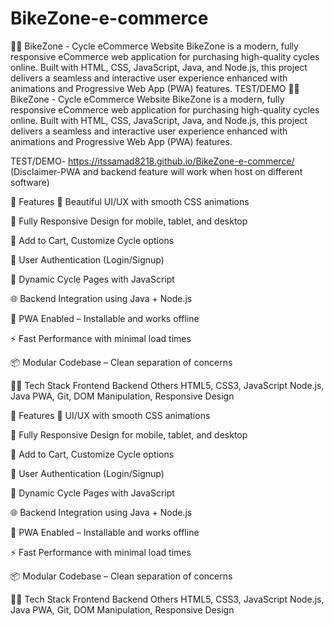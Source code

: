 # BikeZone-e-commerce
🚴‍♂️ BikeZone - Cycle eCommerce Website
BikeZone is a modern, fully responsive eCommerce web application for purchasing high-quality cycles online. Built with HTML, CSS, JavaScript, Java, and Node.js, this project delivers a seamless and interactive user experience enhanced with animations and Progressive Web App (PWA) features.
TEST/DEMO 🚴‍♂️ BikeZone - Cycle eCommerce Website
BikeZone is a modern, fully responsive eCommerce web application for purchasing high-quality cycles online. Built with HTML, CSS, JavaScript, Java, and Node.js, this project delivers a seamless and interactive user experience enhanced with animations and Progressive Web App (PWA) features.

TEST/DEMO- https://itssamad8218.github.io/BikeZone-e-commerce/ 
(Disclaimer-PWA  and backend feature will work when host on different software)

🌟 Features
🎨 Beautiful UI/UX with smooth CSS animations

📱 Fully Responsive Design for mobile, tablet, and desktop

🛒 Add to Cart, Customize Cycle options

🔐 User Authentication (Login/Signup)

💬 Dynamic Cycle Pages with JavaScript

🌐 Backend Integration using Java + Node.js

🚀 PWA Enabled – Installable and works offline

⚡ Fast Performance with minimal load times

📦 Modular Codebase – Clean separation of concerns

🧑‍💻 Tech Stack
Frontend	Backend	Others
HTML5, CSS3, JavaScript	Node.js, Java	PWA, Git, DOM Manipulation, Responsive Design



🌟 Features
🎨 UI/UX with smooth CSS animations

📱 Fully Responsive Design for mobile, tablet, and desktop

🛒 Add to Cart, Customize Cycle options

🔐 User Authentication (Login/Signup)

💬 Dynamic Cycle Pages with JavaScript

🌐 Backend Integration using Java + Node.js

🚀 PWA Enabled – Installable and works offline

⚡ Fast Performance with minimal load times

📦 Modular Codebase – Clean separation of concerns

🧑‍💻 Tech Stack
Frontend	Backend	Others
HTML5, CSS3, JavaScript	Node.js, Java	PWA, Git, DOM Manipulation, Responsive Design

